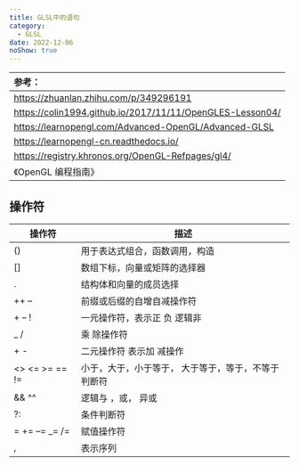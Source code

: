 ```yaml
---
title: GLSL中的语句
category:
  - GLSL
date: 2022-12-06
noShow: true
---
```


| 参考：                                                    |
| :-------------------------------------------------------- |
| https://zhuanlan.zhihu.com/p/349296191                    |
| https://colin1994.github.io/2017/11/11/OpenGLES-Lesson04/ |
| https://learnopengl.com/Advanced-OpenGL/Advanced-GLSL     |
| https://learnopengl-cn.readthedocs.io/                    |
| https://registry.khronos.org/OpenGL-Refpages/gl4/         |
| 《OpenGL 编程指南》                                       |

## 操作符

| 操作符         | 描述                                                 |
| -------------- | ---------------------------------------------------- |
| ()             | 用于表达式组合，函数调用，构造                       |
| []             | 数组下标，向量或矩阵的选择器                         |
| .              | 结构体和向量的成员选择                               |
| ++ –           | 前缀或后缀的自增自减操作符                           |
| + – !          | 一元操作符，表示正 负 逻辑非                         |
| \_ /           | 乘 除操作符                                          |
| + -            | 二元操作符 表示加 减操作                             |
| <> <= >= == != | 小于，大于，小于等于， 大于等于，等于，不等于 判断符 |
| && ^^          | 逻辑与 ，或， 异或                                   |
| ?:             | 条件判断符                                           |
| = += –= \_= /= | 赋值操作符                                           |
| ,              | 表示序列                                             |

## 